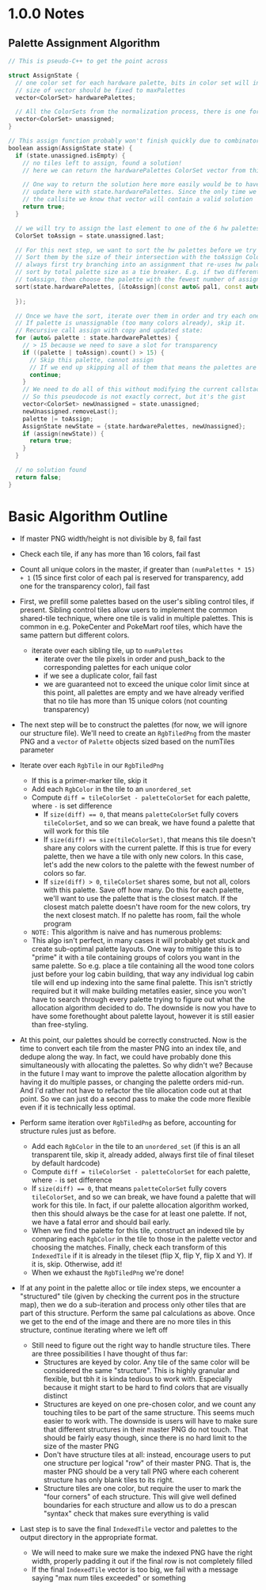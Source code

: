 # 1.0.0 Notes

## Palette Assignment Algorithm
```C++
// This is pseudo-C++ to get the point across

struct AssignState {
  // one color set for each hardware palette, bits in color set will indicate which colors this HW will have
  // size of vector should be fixed to maxPalettes
  vector<ColorSet> hardwarePalettes;

  // All the ColorSets from the normalization process, there is one for each normalized tile
  vector<ColorSet> unassigned;
}

// This assign function probably won't finish quickly due to combinatorial explosion
boolean assign(AssignState state) {
  if (state.unassigned.isEmpty) {
    // no tiles left to assign, found a solution!
    // here we can return the hardwarePalettes ColorSet vector from this stack frame's state struct, it is the solution

    // One way to return the solution here more easily would be to have assign take a `vector<ColorSet>& soln' that we
    // update here with state.hardwarePalettes. Since the only time we hit this branch is when a solution is found, at
    // the callsite we know that vector will contain a valid solution
    return true;
  }

  // we will try to assign the last element to one of the 6 hw palettes
  ColorSet toAssign = state.unassigned.last;

  // For this next step, we want to sort the hw palettes before we try iterating.
  // Sort them by the size of their intersection with the toAssign ColorSet. Effectively, this means that we will
  // always first try branching into an assignment that re-uses hw palettes more effectively. We can also secondarily
  // sort by total palette size as a tie breaker. E.g. if two different palettes have an intersection size of 1 with
  // toAssign, then choose the palette with the fewest number of assignments.
  sort(state.hardwarePalettes, [&toAssign](const auto& pal1, const auto& pal2){
    
  });

  // Once we have the sort, iterate over them in order and try each one, making a recursive call.
  // If palette is unassignable (too many colors already), skip it.
  // Recursive call assign with copy and updated state:
  for (auto& palette : state.hardwarePalettes) {
    // > 15 because we need to save a slot for transparency
    if ((palette | toAssign).count() > 15) {
      // Skip this palette, cannot assign
      // If we end up skipping all of them that means the palettes are all too full and we cannot assign this tile
      continue;
    }
    // We need to do all of this without modifying the current callstack's state variable
    // So this pseudocode is not exactly correct, but it's the gist
    vector<ColorSet> newUnassigned = state.unassigned;
    newUnassigned.removeLast();
    palette |= toAssign;
    AssignState newState = {state.hardwarePalettes, newUnassigned};
    if (assign(newState)) {
      return true;
    }
  }

  // no solution found
  return false;
}
```

# Basic Algorithm Outline

+ If master PNG width/height is not divisible by 8, fail fast

+ Check each tile, if any has more than 16 colors, fail fast

+ Count all unique colors in the master, if greater than `(numPalettes * 15) + 1` (15 since first color of each pal
  is reserved for transparency, add one for the transparency color), fail fast

+ First, we prefill some palettes based on the user's sibling control tiles, if present. Sibling control tiles allow
  users to implement the common shared-tile technique, where one tile is valid in multiple palettes. This is common in
  e.g. PokeCenter and PokeMart roof tiles, which have the same pattern but different colors.
    + iterate over each sibling tile, up to `numPalettes`
        + iterate over the tile pixels in order and push_back to the corresponding palettes for each unique color
        + if we see a duplicate color, fail fast
        + we are guaranteed not to exceed the unique color limit since at this point, all palettes are empty and we have
          already verified that no tile has more than 15 unique colors (not counting transparency)

+ The next step will be to construct the palettes (for now, we will ignore our structure file). We'll need to create
  an `RgbTiledPng` from the master PNG and a `vector` of `Palette` objects sized based on the numTiles parameter

+ Iterate over each `RgbTile` in our `RgbTiledPng`
    + If this is a primer-marker tile, skip it
    + Add each `RgbColor` in the tile to an `unordered_set`
    + Compute `diff = tileColorSet - paletteColorSet` for each palette, where `-` is set difference
        + If `size(diff) == 0`, that means `paletteColorSet` fully covers `tileColorSet`, and so we can break, we have
          found a palette that will work for this tile
        + If `size(diff) == size(tileColorSet)`, that means this tile doesn't share any colors with the current palette.
          If this is true for every palette, then we have a tile with only new colors. In this case, let's add the new
          colors to the palette with the fewest number of colors so far.
        + If `size(diff) > 0`, `tileColorSet` shares some, but not all, colors with this palette. Save off how many. Do
          this for each palette, we'll want to use the palette that is the closest match. If the closest match palette
          doesn't have room for the new colors, try the next closest match. If no palette has room, fail the whole
          program
    + `NOTE:` This algorithm is naive and has numerous problems:
    + This algo isn't perfect, in many cases it will probably get stuck and create sub-optimal palette layouts. One way
      to mitigate this is to "prime" it with a tile containing groups of colors you want in the same palette. So e.g.
      place a tile containing all the wood tone colors just before your log cabin building, that way any individual log
      cabin tile will end up indexing into the same final palette. This isn't strictly required but it will make
      building metatiles easier, since you won't have to search through every palette trying to figure out what the
      allocation algorithm decided to do. The downside is now you have to have some forethought about palette layout,
      however it is still easier than free-styling.

+ At this point, our palettes should be correctly constructed. Now is the time to convert each tile from the master PNG
  into an index tile, and dedupe along the way. In fact, we could have probably done this simultaneously with allocating
  the palettes. So why didn't we? Because in the future I may want to improve the palette allocation algorithm by having
  it do multiple passes, or changing the palette orders mid-run. And I'd rather not have to refactor the tile allocation
  code out at that point. So we can just do a second pass to make the code more flexible even if it is technically less
  optimal.

+ Perform same iteration over `RgbTiledPng` as before, accounting for structure rules just as before.
    + Add each `RgbColor` in the tile to an `unordered_set` (if this is an all transparent tile, skip it, already added,
      always first tile of final tileset by default hardcode)
    + Compute `diff = tileColorSet - paletteColorSet` for each palette, where `-` is set difference
    + If `size(diff) == 0`, that means `paletteColorSet` fully covers `tileColorSet`, and so we can break, we have
      found a palette that will work for this tile. In fact, if our palette allocation algorithm worked, then this
      should always be the case for at least one palette. If not, we have a fatal error and should bail early.
    + When we find the palette for this tile, construct an indexed tile by comparing each `RgbColor` in the tile to
      those in the palette vector and choosing the matches. Finally, check each transform of this `IndexedTile` if it is
      already in the tileset (flip X, flip Y, flip X and Y). If it is, skip. Otherwise, add it!
    + When we exhaust the `RgbTiledPng` we're done!

+ If at any point in the palette alloc or tile index steps, we encounter a "structured" tile (given by checking the
  current pos in the structure map), then we do a sub-iteration and process only other tiles that are part of this
  structure. Perform the same pal calculations as above. Once we get to the end of the image and there are no more tiles
  in this structure, continue iterating where we left off
    + Still need to figure out the right way to handle structure tiles. There are three possibilities I have thought of
      thus far:
        + Structures are keyed by color. Any tile of the same color will be considered the same "structure". This is
          highly granular and flexible, but tbh it is kinda tedious to work with. Especially because it might start to
          be hard to find colors that are visually distinct
        + Structures are keyed on one pre-chosen color, and we count any touching tiles to be part of the same
          structure. This seems much easier to work with. The downside is users will have to make sure that different
          structures in their master PNG do not touch. That should be fairly easy though, since there is no hard limit
          to the size of the master PNG
        + Don't have structure tiles at all: instead, encourage users to put one structure per logical "row" of their
          master PNG. That is, the master PNG should be a very tall PNG where each coherent structure has only blank
          tiles to its right.
        + Structure tiles are one color, but require the user to mark the "four corners" of each structure. This will
          give well defined boundaries for each structure and allow us to do a prescan "syntax" check that makes sure
          everything is valid

+ Last step is to save the final `IndexedTile` vector and palettes to the output directory in the appropriate format.
    + We will need to make sure we make the indexed PNG have the right width, properly padding it out if the final row
      is not completely filled
    + If the final `IndexedTile` vector is too big, we fail with a message saying "max num tiles exceeded" or something
